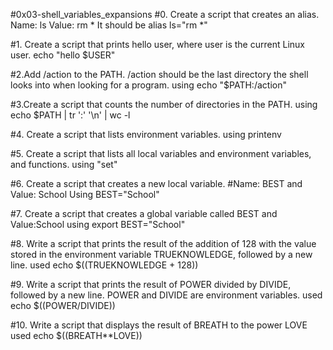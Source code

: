 #0x03-shell_variables_expansions
#0. Create a script that creates an alias. Name: ls Value: rm *
It should be alias ls="rm *"

#1. Create a script that prints hello user, where user is the current Linux user.
echo "hello $USER"

#2.Add /action to the PATH. /action should be the last directory the shell looks into when looking for a program.
using echo "$PATH:/action" 

#3.Create a script that counts the number of directories in the PATH.
using echo $PATH | tr ':' '\n' | wc -l

#4. Create a script that lists environment variables.
using printenv

#5. Create a script that lists all local variables and environment variables, and functions.
using "set"

#6. Create a script that creates a new local variable.
#Name: BEST and Value: School
Using BEST="School"

#7. Create a script that creates a global variable called BEST and Value:School
using export BEST="School"

#8. Write a script that prints the result of the addition of 128 with the value stored in the environment variable TRUEKNOWLEDGE, followed by a new line.
used echo $((TRUEKNOWLEDGE + 128))

#9. Write a script that prints the result of POWER divided by DIVIDE, followed by a new line. POWER and DIVIDE are environment variables.
used echo $((POWER/DIVIDE))

#10. Write a script that displays the result of BREATH to the power LOVE
used echo $((BREATH**LOVE))

